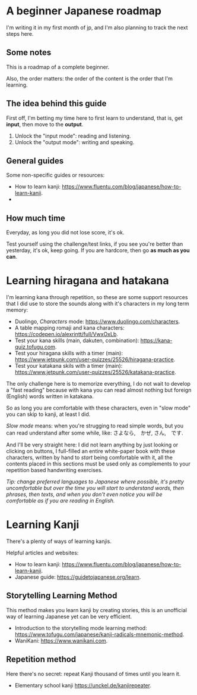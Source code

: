 # A beginner Japanese roadmap

I'm writing it in my first month of jp, and I'm also planning to track the next steps here.

## Some notes

This is a roadmap of a complete beginner.

Also, the order matters: the order of the content is the order that I'm learning.

## The idea behind this guide

First off, I'm betting my time here to first learn to understand, that is, get **input**, then move to the **output**.

1. Unlock the "input mode": reading and listening.
2. Unlock the "output mode": writing and speaking.

## General guides

Some non-specific guides or resources:

- How to learn kanji: https://www.fluentu.com/blog/japanese/how-to-learn-kanji.
- 

## How much time

Everyday, as long you did not lose score, it's ok.

Test yourself using the challenge/test links, if you see you're better than yesterday, it's ok, keep going. If you are hardcore, then go **as much as you can**.

# Learning hiragana and hatakana

I'm learning kana through repetition, so these are some support resources that I did use to store the sounds along with it's characters in my long term memory:

- Duolingo, _Characters_ mode: https://www.duolingo.com/characters.
- A table mapping romaji and kana characters: https://codepen.io/alexrintt/full/VwxOxLb.
- Test your kana skills (main, dakuten, combination): https://kana-quiz.tofugu.com.
- Test your hiragana skills with a timer (main): https://www.jetpunk.com/user-quizzes/25526/hiragana-practice.
- Test your katakana skils with a timer (main): https://www.jetpunk.com/user-quizzes/25526/katakana-practice.

The only challenge here is to memorize everything, I do not wait to develop a "fast reading" because with kana you can read almost nothing but foreign (English) words written in katakana.

So as long you are comfortable with these characters, even in "slow mode" you can skip to kanji, at least I did.

_Slow mode_ means: when you're strugging to read simple words, but you can read understand after some while, like: さよなら,　かぜ, さん,　です.

And I'll be very straight here: I did not learn anything by just looking or clicking on buttons, I full-filled an entire white-paper book with these characters, written by hand to _start_ being comfortable with it, all the contents placed in this sections must be used only as complements to your repetition based handwriting exercises.

_Tip: change preferred languages to Japanese where possible, it's pretty uncomfortable but over the time you will start to understand words, then phrases, then texts, and when you don't even notice you will be comfortable as if you are reading in English._

# Learning Kanji

There's a plenty of ways of learning kanjis.

Helpful articles and websites:

- How to learn kanji: https://www.fluentu.com/blog/japanese/how-to-learn-kanji.
- Japanese guide: https://guidetojapanese.org/learn.

## Storytelling Learning Method

This method makes you learn kanji by creating stories, this is an unofficial way of learning Japanese yet can be very efficient.

- Introduction to the storytelling mode learning method: https://www.tofugu.com/japanese/kanji-radicals-mnemonic-method.
- WaniKani: https://www.wanikani.com.

## Repetition method

Here there's no secret: repeat Kanji thousand of times until you learn it.

- Elementary school kanji https://unckel.de/kanjirepeater.

